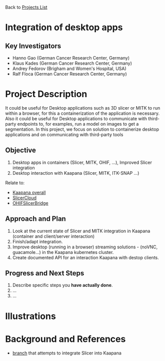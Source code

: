 Back to [Projects List](../../README.md#ProjectsList)

# Integration of desktop apps

## Key Investigators

- Hanno Gao (German Cancer Research Center, Germany)
- Klaus Kades (German Cancer Research Center, Germany)
- Andrey Fedorov (Brigham and Women's Hospital, USA)
- Ralf Floca (German Cancer Research Center, Germany)

# Project Description

It could be useful for Desktop applications such as 3D slicer or MITK to run within a browser, for this a containerization of the application is necessary. Also it could be useful for Desktop applications to communicate with third-party endpoints to, for examples, run a model on images to get a segmentation. In this project, we focus on solution to containerize desktop applications and on communicating with third-party tools

## Objective

<!-- Describe here WHAT you would like to achieve (what you will have as end result). -->

1. Desktop apps in containers (Slicer, MITK, OHIF, …), Improved Slicer integration
2. Desktop interaction with Kaapana (Slicer, MITK, ITK-SNAP …)

Relate to:
- [Kaapana overall](https://github.com/NA-MIC/ProjectWeek/tree/master/PW38_2023_GranCanaria/Projects/Kaapana_overall)
- [SlicerCloud](https://github.com/NA-MIC/ProjectWeek/tree/master/PW38_2023_GranCanaria/Projects/SlicerCloud)
- [OHIFSlicerBridge](https://github.com/NA-MIC/ProjectWeek/blob/master/PW33_2020_GranCanaria/Projects/OHIFSlicerBridge/README.md)


## Approach and Plan

<!-- Describe here HOW you would like to achieve the objectives stated above. -->

1. Look at the current state of Slicer and MITK integration in Kaapana (container and client/server interaction)
2. Finish/adapt integration.
3. Improve desktop (running in a browser) streaming solutions - (noVNC, guacamole...) in the Kaapana kubernetes cluster. 
4. Create documented API for an interaction Kaapana with destop clients.

## Progress and Next Steps

<!-- Update this section as you make progress, describing of what you have ACTUALLY DONE. If there are specific steps that you could not complete then you can describe them here, too. -->

1. Describe specific steps you **have actually done**.
1. ...
1. ...

# Illustrations

<!-- Add pictures and links to videos that demonstrate what has been accomplished.
![Description of picture](Example2.jpg)
![Some more images](Example2.jpg)
-->

# Background and References

<!-- If you developed any software, include link to the source code repository. If possible, also add links to sample data, and to any relevant publications. -->

* [branch](https://github.com/fedorov/kaapana/tree/develop-slicer) that attempts to integrate Slicer into Kaapana
